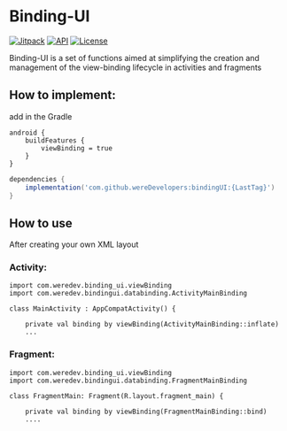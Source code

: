 # Binding-UI

[![Jitpack](https://jitpack.io/v/wereDevelopers/bindingUI.svg)](https://jitpack.io/#wereDevelopers/bindingUI)
[![API](https://img.shields.io/badge/API-23%2B-brightgreen.svg?style=flat)](https://android-arsenal.com/api?level=23)
[![License](https://img.shields.io/badge/License-Apache%202.0-blue.svg)](https://github.com/wereDevelopers/bindingUI/blob/main/LICENSE)

Binding-UI is a set of functions aimed at simplifying the creation and management of the view-binding lifecycle in activities and fragments

## How to implement:

add in the Gradle
```
android {
    buildFeatures {
        viewBinding = true
    }
}
```
```groovy
dependencies {
    implementation('com.github.wereDevelopers:bindingUI:{LastTag}')
}
```


## How to use
After creating your own XML layout


### Activity:
```
import com.weredev.binding_ui.viewBinding
import com.weredev.bindingui.databinding.ActivityMainBinding

class MainActivity : AppCompatActivity() {

    private val binding by viewBinding(ActivityMainBinding::inflate)
	...
```


### Fragment:
```
import com.weredev.binding_ui.viewBinding
import com.weredev.bindingui.databinding.FragmentMainBinding

class FragmentMain: Fragment(R.layout.fragment_main) {

    private val binding by viewBinding(FragmentMainBinding::bind)
    ....
```
